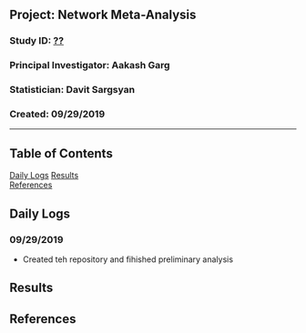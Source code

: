 ##  Project: Network Meta-Analysis
### Study ID: [??](??)
### Principal Investigator: Aakash Garg
### Statistician: Davit Sargsyan 
### Created: 09/29/2019 

---    

## Table of Contents
[Daily Logs](#log) 
[Results](#results)   
[References](#ref)  

## Daily Logs<a name="log"></a>
### 09/29/2019
* Created teh repository and fihished preliminary analysis

## Results<a name="res"></a>

## References<a name="ref"></a>